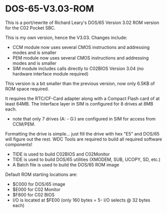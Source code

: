 # DOS-65-V3.03-ROM

This is a port/rewrite of Richard Leary's DOS/65 Version 3.02 ROM version for the C02 Pocket SBC.

This is my own version, hence the V3.03. Changes include:
 - CCM module now uses several CMOS instructions and addressing modes and is smaller
 - PEM module now uses several CMOS instructions and addressing modes and is smaller
 - SIM module includes calls directly to C02BIOS Version 3.04 (no hardware interface module required)

This version is a bit smaller than the previous version, now only 6.5KB of ROM space required.

It requires the RTC/CF-Card adapter along with a Compact Flash card of at least 64MB.
The Interface layer in SIM is configured for 8 drives at 8MB each.
 - note that only 7 drives (A: - G:) are configured in SIM for access from CCM/PEM.

Formatting the drive is simple... just fill the drive with hex "E5" and DOS/65 will figure out the rest.
WDC Tools are required to build all required software components!
 - TIDE is used to build C02BIOS and C02Monitor
 - TIDE is used to build DOS/65 utilities (XMODEM, SUB, UCOPY, SD, etc.)
 - A Batch file is used to build the DOS/65 ROM image

Default ROM starting locations are:
 - $C000 for DOS/65 image
 - $E000 for C02 Monitor
 - $F800 for C02 BIOS
 - I/O is located at $FE00 (only 160 bytes = 5- I/O selects @ 32 bytes each)

